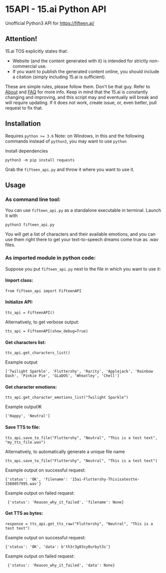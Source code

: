 # 15API - 15.ai Python API

Unofficial Python3 API for https://fifteen.ai/

## Attention!
15.ai TOS explicitly states that:
- Website (and the content generated with it) is intended for strictly non-commercial use.
- If you want to publish the generated content online, you should include a citation (simply including 15.ai is sufficient).
  
These are simple rules, please follow them. Don't be that guy.
Refer to [About](https://fifteen.ai/about) and [FAQ](https://fifteen.ai/faq) for more info.
Keep in mind that the 15.ai is constantly changing and improving, and this script may and eventually will break and will require updating. If it does not work, create issue, or, even better, pull request to fix that.

  
## Installation
Requires `python >= 3.6`
Note: on Windows, in this and the following commands instead of `python3`, you may want to use `python`

Install dependencies

    python3 -m pip install requests
Grab the `fifteen_api.py` and throw it where you want to use it.

## Usage
### As command line tool:
You can use `fifteen_api.py` as a standalone executable in terminal. Launch it with

    python3 fifteen_api.py
 You will get a list of characters and their available emotions, and you can use them right there to get your text-to-speech dreams come true as .wav files.
### As imported module in python code:
Suppose you put `fifteen_api.py` next to the file in which you want to use it:
#### Import class:

    from fifteen_api import FifteenAPI

#### Initialize API:

    tts_api = FifteenAPI()
Alternatively, to get verbose output:

    tts_api = FifteenAPI(show_debug=True)

#### Get characters list:

    tts_api.get_characters_list()
Example output

    ['Twilight Sparkle', 'Fluttershy', 'Rarity', 'Applejack', 'Rainbow Dash', 'Pinkie Pie', 'GLaDOS', 'Wheatley', 'Chell']
#### Get character emotions:

    tts_api.get_character_emotions_list("Twilight Sparkle")

Example outputЖ

    ['Happy', 'Neutral']
#### Save TTS to file:

    tts_api.save_to_file("Fluttershy", "Neutral", "This is a test text", "my_tts_file.wav")
Alternatively, to automatically generate a unique file name

    tts_api.save_to_file("Fluttershy", "Neutral", "This is a test text")
Example output on successful request: 


    {'status': 'OK', 'filename': '15ai-Fluttershy-Thisisatestte-1588057995.wav'}
Example output on failed request: 

     {'status': 'Reason_why_it_failed', 'filename': None}
#### Get TTS as bytes:

    response = tts_api.get_tts_raw("Fluttershy", "Neutral", "This is a test text")
Example output on successful request: 


    {'status': 'OK', 'data': b'th3r3g03sy0urbyt3s'}
Example output on failed request: 

     {'status': 'Reason_why_it_failed', 'data': None}